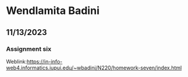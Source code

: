 # Wendlamita Badini

## 11/13/2023

### Assignment six

Weblink:https://in-info-web4.informatics.iupui.edu/~wbadini/N220/homework-seven/index.html
